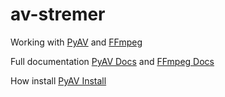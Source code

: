 # av-stremer

Working with [PyAV](https://github.com/mikeboers/PyAV) and [FFmpeg](https://github.com/FFmpeg/FFmpeg)

Full documentation [PyAV Docs](http://mikeboers.github.io/PyAV/index.html) and [FFmpeg Docs](http://ffmpeg.org/documentation.html)

How install [PyAV Install](http://mikeboers.github.io/PyAV/installation.html)
